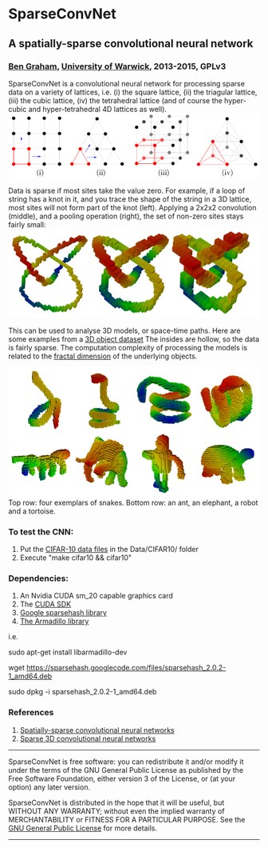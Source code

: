 # SparseConvNet
## A spatially-sparse convolutional neural network
### [Ben Graham](http://www2.warwick.ac.uk/fac/sci/statistics/staff/academic-research/graham/), [University of Warwick](http://www2.warwick.ac.uk/fac/sci/statistics/), 2013-2015, GPLv3

SparseConvNet is a convolutional neural network for processing sparse data on a variety of lattices, i.e.
(i) the square lattice,
(ii) the triagular lattice,
(iii) the cubic lattice,
(iv) the tetrahedral lattice
(and of course the hyper-cubic and hyper-tetrahedral 4D lattices as well).
![lattice](/figures/lattices.png)

Data is sparse if most sites take the value zero. For example, if a loop of string has a knot in it, and you trace the shape of the string in a 3D lattice, most sites will not form part of the knot (left). Applying a 2x2x2 convolution (middle), and a pooling operation (right), the set of non-zero sites stays fairly small:
![lattice](/figures/trefoil.png)

This can be used to analyse 3D models, or space-time paths.
Here are some examples from a [3D object dataset](http://www.itl.nist.gov/iad/vug/sharp/contest/2014/Generic3D/index.html) The insides are hollow, so the data is fairly sparse. The computation complexity of processing the models is related to the [fractal dimension](http://en.wikipedia.org/wiki/Fractal_dimension) of the underlying objects.

![lattice](/figures/shrec.png)
Top row: four exemplars of snakes. Bottom row: an ant, an elephant, a robot and a tortoise.

### To test the CNN:
1. Put the [CIFAR-10 data files](http://www.cs.toronto.edu/~kriz/cifar-10-binary.tar.gz) in the Data/CIFAR10/ folder
2. Execute "make cifar10 && cifar10"

### Dependencies:
1. An Nvidia CUDA sm_20 capable graphics card
2. The [CUDA SDK](https://developer.nvidia.com/cuda-downloads)
3. [Google sparsehash library](https://code.google.com/p/sparsehash/downloads/list)
4. [The Armadillo library](http://arma.sourceforge.net/)

i.e.

sudo apt-get install libarmadillo-dev

wget https://sparsehash.googlecode.com/files/sparsehash_2.0.2-1_amd64.deb

sudo dpkg -i sparsehash_2.0.2-1_amd64.deb

### References
1. [Spatially-sparse convolutional neural networks](http://arxiv.org/abs/1409.6070)
2. [Sparse 3D convolutional neural networks](http://arxiv.org/abs/1505.02890)

**************************************************************************
SparseConvNet is free software: you can redistribute it and/or modify
it under the terms of the GNU General Public License as published by
the Free Software Foundation, either version 3 of the License, or
(at your option) any later version.

SparseConvNet is distributed in the hope that it will be useful,
but WITHOUT ANY WARRANTY; without even the implied warranty of
MERCHANTABILITY or FITNESS FOR A PARTICULAR PURPOSE.  See the
[GNU General Public License](http://www.gnu.org/licenses/) for more details.
**************************************************************************
